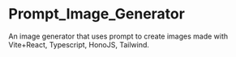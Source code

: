 # Prompt_Image_Generator
An image generator that uses prompt to create images made with Vite+React, Typescript, HonoJS, Tailwind.
